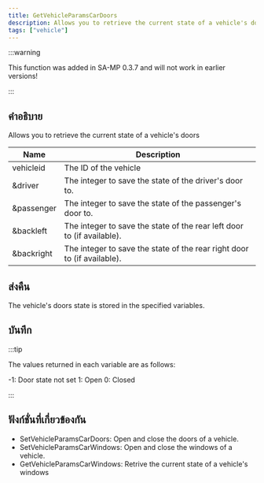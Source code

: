 ```yaml
---
title: GetVehicleParamsCarDoors
description: Allows you to retrieve the current state of a vehicle's doors.
tags: ["vehicle"]
---
```


:::warning

This function was added in SA-MP 0.3.7 and will not work in earlier versions!

:::

## คำอธิบาย

Allows you to retrieve the current state of a vehicle's doors

| Name       | Description                                                             |
| ---------- | ----------------------------------------------------------------------- |
| vehicleid  | The ID of the vehicle                                                   |
| &driver    | The integer to save the state of the driver's door to.                  |
| &passenger | The integer to save the state of the passenger's door to.               |
| &backleft  | The integer to save the state of the rear left door to (if available).  |
| &backright | The integer to save the state of the rear right door to (if available). |

## ส่งคืน

The vehicle's doors state is stored in the specified variables.

## บันทึก

:::tip

The values returned in each variable are as follows:

-1: Door state not set 1: Open 0: Closed

:::

## ฟังก์ชั่นที่เกี่ยวข้องกัน

- SetVehicleParamsCarDoors: Open and close the doors of a vehicle.
- SetVehicleParamsCarWindows: Open and close the windows of a vehicle.
- GetVehicleParamsCarWindows: Retrive the current state of a vehicle's windows

